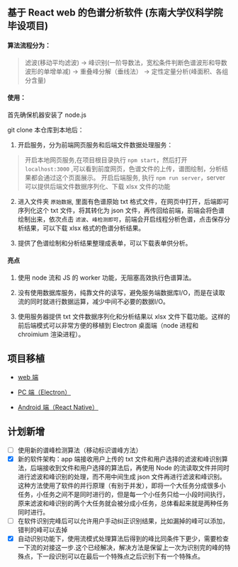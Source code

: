 ## 基于 React web 的色谱分析软件 (东南大学仪科学院毕设项目)
#### 算法流程分为：
>滤波(移动平均滤波) 
>-> 
>峰识别(一阶导数法，宽松条件判断色谱波形和导数波形的单增单减) 
>-> 
>重叠峰分解（垂线法）
>->
>定性定量分析(峰面积、各组分含量)

#### 使用：

首先确保机器安装了 node.js

git clone 本仓库到本地后：

1. 开启服务，分为前端网页服务和后端文件数据处理服务：
>开启本地网页服务,在项目根目录执行 `npm start`，然后打开 `localhost:3000` ,可以看到前度网页，色谱文件的上传，谱图绘制，分析结果都会通过这个页面展示。
>开启后端服务, 执行 `npm run server`，server 可以提供后端文件数据序列化、下载 xlsx 文件的功能

2. 进入文件夹 `原始数据`, 里面有色谱原始 txt 格式文件，在网页中打开，后端即可序列化这个 txt 文件，将其转化为 json 文件，再传回给前端，前端会将色谱绘制出来，依次点击 `滤波`、`峰检测即可`，前端会开启线程分析色谱，点击保存分析结果，可以下载 xlsx 格式的色谱分析结果。

3. 提供了色谱绘制和分析结果整理成表单，可以下载表单供分析。

#### 亮点

1. 使用 node 流和 JS 的 worker 功能，无阻塞高效执行色谱算法。

2. 没有使用数据库服务，纯靠文件的读写，避免服务端数据库I/O，而是在读取流的同时就进行数据运算，减少中间不必要的数据I/O。

3. 使用服务器提供 txt 文件数据序列化和分析结果以 xlsx 文件下载功能。这样的前后端模式可以非常方便的移植到 Electron 桌面端（node 进程和 chroimium 渲染进程）。

## 项目移植

- [web 端](https://github.com/qumuchegi/web-chromatography-analysis)

- [PC 端（Electron）]()

- [Android 端（React Native）]()

## 计划新增

- [ ] 使用新的谱峰检测算法（移动标识谱峰方法）
- [x] 新的软件架构：app 端接收用户上传的 txt 文件和用户选择的滤波和峰识别算法，后端接收到文件和用户选择的算法后，再使用 Node 的流读取文件并同时进行滤波和峰识别的处理，而不用中间生成 json 文件再进行滤波和峰识别。这种方法使用了软件的并行原理（有别于并发），即将一个大任务分成很多小任务，小任务之间不是同时进行的，但是每一个小任务只给一小段时间执行，原来滤波和峰识别的两个大任务就会被分成小任务，总体看起来就是两种任务同时进行。
- [ ] 在软件识别完峰后可以允许用户手动纠正识别结果，比如漏掉的峰可以添加，错判的峰可以去掉
- [x] 自动识别功能下，使用流模式处理算法后得到的峰比同条件下更少，需要检查一下流的对接这一步.这个已经解决，解决方法是保留上一次为识别完的峰的特殊点，下一段识别可以在最后一个特殊点之后识别下有一个特殊点。

